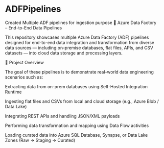 # ADFPipelines
Created Multiple ADF pipelines for ingestion purpose
🚀 Azure Data Factory – End-to-End Data Pipelines

This repository showcases multiple Azure Data Factory (ADF) pipelines designed for end-to-end data integration and transformation from diverse data sources — including on-premise databases, flat files, APIs, and CSV datasets — into cloud data storage and processing layers.

📂 Project Overview

The goal of these pipelines is to demonstrate real-world data engineering scenarios such as:

Extracting data from on-prem databases using Self-Hosted Integration Runtime

Ingesting flat files and CSVs from local and cloud storage (e.g., Azure Blob / Data Lake)

Integrating REST APIs and handling JSON/XML payloads

Performing data transformation and mapping using Data Flow activities

Loading curated data into Azure SQL Database, Synapse, or Data Lake Zones (Raw → Staging → Curated)
